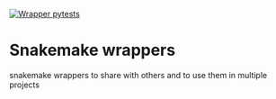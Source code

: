 [![Wrapper pytests](https://github.com/visze/snakemake_wrappers/actions/workflows/python-package-conda.yml/badge.svg?branch=master)](https://github.com/visze/snakemake_wrappers/actions/workflows/python-package-conda.yml)

# Snakemake wrappers


snakemake wrappers to share with others and to use them in multiple projects
